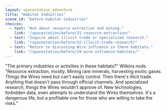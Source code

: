 ```yaml
---
layout: spacestation_adventure
title: "Habitat Industries"
scene_id: "before-habitat-industries"
choices:
  - text: "Ask about resource extraction and mining."
    link: "/spacestation/before/31-resource-extraction/"
  - text: "Inquire about illicit trade or specialized research."
    link: "/spacestation/before/32-illicit-trade-research/"
  - text: "Return to discussing Wire influence in these habitats."
    link: "/spacestation/before/29-wire-influence-habitats/"
---
```


"The primary industries or activities in these habitats?" Wilkins nods. "Resource extraction, mostly. Mining rare minerals, harvesting exotic gases. Things the Wires need but can't easily control. Then there's illicit trade. Anything that doesn't pass through official channels. And specialized research, things the Wires wouldn't approve of. New technologies, forbidden data, even attempts to understand the Wires themselves. It's a dangerous life, but a profitable one for those who are willing to take the risks."
